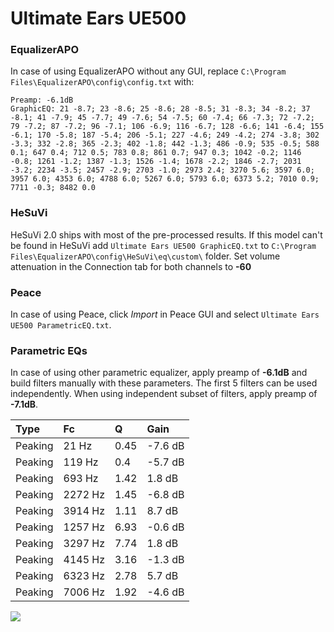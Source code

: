 # Ultimate Ears UE500

### EqualizerAPO
In case of using EqualizerAPO without any GUI, replace `C:\Program Files\EqualizerAPO\config\config.txt`
with:
```
Preamp: -6.1dB
GraphicEQ: 21 -8.7; 23 -8.6; 25 -8.6; 28 -8.5; 31 -8.3; 34 -8.2; 37 -8.1; 41 -7.9; 45 -7.7; 49 -7.6; 54 -7.5; 60 -7.4; 66 -7.3; 72 -7.2; 79 -7.2; 87 -7.2; 96 -7.1; 106 -6.9; 116 -6.7; 128 -6.6; 141 -6.4; 155 -6.1; 170 -5.8; 187 -5.4; 206 -5.1; 227 -4.6; 249 -4.2; 274 -3.8; 302 -3.3; 332 -2.8; 365 -2.3; 402 -1.8; 442 -1.3; 486 -0.9; 535 -0.5; 588 0.1; 647 0.4; 712 0.5; 783 0.8; 861 0.7; 947 0.3; 1042 -0.2; 1146 -0.8; 1261 -1.2; 1387 -1.3; 1526 -1.4; 1678 -2.2; 1846 -2.7; 2031 -3.2; 2234 -3.5; 2457 -2.9; 2703 -1.0; 2973 2.4; 3270 5.6; 3597 6.0; 3957 6.0; 4353 6.0; 4788 6.0; 5267 6.0; 5793 6.0; 6373 5.2; 7010 0.9; 7711 -0.3; 8482 0.0
```

### HeSuVi
HeSuVi 2.0 ships with most of the pre-processed results. If this model can't be found in HeSuVi add
`Ultimate Ears UE500 GraphicEQ.txt` to `C:\Program Files\EqualizerAPO\config\HeSuVi\eq\custom\` folder.
Set volume attenuation in the Connection tab for both channels to **-60**

### Peace
In case of using Peace, click *Import* in Peace GUI and select `Ultimate Ears UE500 ParametricEQ.txt`.

### Parametric EQs
In case of using other parametric equalizer, apply preamp of **-6.1dB** and build filters manually
with these parameters. The first 5 filters can be used independently.
When using independent subset of filters, apply preamp of **-7.1dB**.

| Type    | Fc      |    Q | Gain    |
|:--------|:--------|:-----|:--------|
| Peaking | 21 Hz   | 0.45 | -7.6 dB |
| Peaking | 119 Hz  | 0.4  | -5.7 dB |
| Peaking | 693 Hz  | 1.42 | 1.8 dB  |
| Peaking | 2272 Hz | 1.45 | -6.8 dB |
| Peaking | 3914 Hz | 1.11 | 8.7 dB  |
| Peaking | 1257 Hz | 6.93 | -0.6 dB |
| Peaking | 3297 Hz | 7.74 | 1.8 dB  |
| Peaking | 4145 Hz | 3.16 | -1.3 dB |
| Peaking | 6323 Hz | 2.78 | 5.7 dB  |
| Peaking | 7006 Hz | 1.92 | -4.6 dB |

![](https://raw.githubusercontent.com/jaakkopasanen/AutoEq/master/results/innerfidelity/sbaf-serious/Ultimate%20Ears%20UE500/Ultimate%20Ears%20UE500.png)